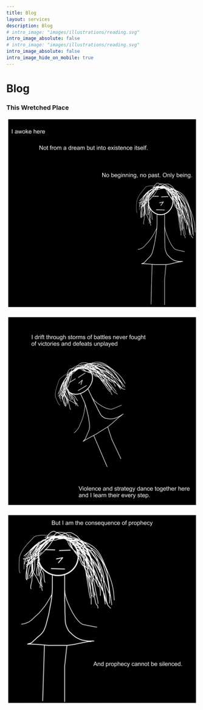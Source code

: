 ```yaml
---
title: Blog
layout: services
description: Blog
# intro_image: "images/illustrations/reading.svg"
intro_image_absolute: false
# intro_image: "images/illustrations/reading.svg"
intro_image_absolute: false
intro_image_hide_on_mobile: true
---
```


# Blog

### This Wretched Place
<span class = 'blog'>
<img class = 'comic' src='/assets/cartoon/029/029-01.jpg'> <br />

<img class = 'comic' src='/assets/cartoon/029/29-02.jpg'> <br />

<img class = 'comic' src='/assets/cartoon/029/29-03.jpg'>

